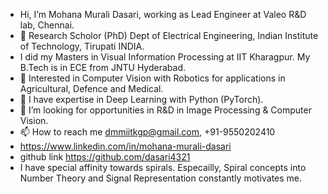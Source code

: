 - Hi, I’m Mohana Murali Dasari, working as Lead Engineer at Valeo R&D lab, Chennai.
- 👋  Research Scholor (PhD) Dept of Electrical Engineering, Indian Institute of Technology, Tirupati INDIA.
- I did my Masters in Visual Information Processing at IIT Kharagpur. My B.Tech is in ECE from JNTU Hyderabad.
- 👀 Interested in Computer Vision with Robotics for applications in Agricultural, Defence and Medical.
- 🌱 I have expertise in Deep Learning with Python (PyTorch).  
- 💞️ I’m looking for opportunities in R&D in Image Processing & Computer Vision.
- 📫 How to reach me dmmiitkgp@gmail.com,  +91-9550202410
- https://www.linkedin.com/in/mohana-murali-dasari
- github link https://github.com/dasari4321
- I have special affinity towards spirals. Especailly, Spiral concepts into Number Theory and Signal Representation constantly motivates me.
<!---
dasari4321/dasari4321 is a ✨ special ✨ repository because its `README.md` (this file) appears on your GitHub profile.
You can click the Preview link to take a look at your changes.
--->

